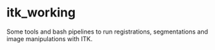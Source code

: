 # itk_working
Some tools and bash pipelines to run registrations, segmentations and image manipulations with ITK.
